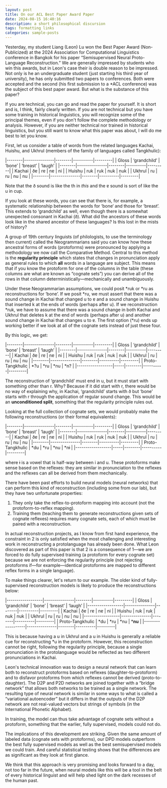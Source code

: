 ```yaml
---
layout: post
title: On our ACL Best Paper Award Paper
date: 2024-08-15 16:40:16
description: a short philosophical discursion
tags: formatting links
categories: sample-posts
---
```


Yesterday, my student Liang (Leon) Lu won the Best Paper Award (Non-Publicized) at the 2024 Association for Computational Linguistics conference in Bangkok for his paper “Semisupervised Neural Proto-Language Reconstruction.” We are generally impressed by students who win this awards, but in Leon's case their is double reason to be impressed. Not only is he an undergraduate student (just starting his third year of university), he has only submitted two papers to conferences. Both were accepted and the second (his first submission to a *ACL conference) was the subject of this best paper award. But what is the substance of this paper?

If you are technical, you can go and read the paper for yourself. It is short and is, I think, fairly clearly written. If you are not technical but you have some training in historical linguistics, you will recognize some of the principal themes, even if you don't follow the complete methodology or analysis. However, if you are neither technical nor trained in historical linguistics, but you still want to know what this paper was about, I will do me best to let you know.

First, let us consider a table of words from the related languages Kachai, Huishu, and Ukhrul (members of the family of languages called Tangkhulic):

|--------|---------------|--------|----------|---------|
| Gloss  | ‘grandchild’  | ‘bone’ | ‘breast’ | ‘laugh’ |
|--------|---------------|--------|----------|---------|
| Kachai | ðɐ            | rɐ     | nɐ       | ni      |
| Huishu | ruk           | ruk    | nuk      | nuk     |
| Ukhrul | ru            | ru     | nu       | nu      |
|--------|---------------|--------|----------|---------|

Note that the ð sound is like the th in *this* and the ɐ sound is sort of like the u in cup.

If you look at these words, you can see that there is, for example, a systematic relationship between the words for ‘bone‘ and those for ‘breast’. This extends to ‘grandchild’ as well, even though there is a somewhat unexpected consonant in Kachai (ð). What did the ancestors of these words look like in the shared ancestor of these languages? Is this lost in the mists of history?

A group of 19th century linguists (of philologists, to use the terminology then current) called the Neogrammarians said you can know how these ancestral forms of words (protoforms) were pronounced by applying a methodology we now call the Comparative Method. Central to this method is the **regularity principle** which states that changes in pronunciation apply as general rules to which **all** words in a language are subject. This means that if you know the protoform for one of the columns in the table (these columns are what are known as “cognate sets”) you can derive all of the rows in that column deterministically—mechanically and unambiguously.

Under these Neogrammarian assumptions, we could posit *ruk or *ru as reconstructions for ‘bone’. If we posit *ru, we must assert that there was a sound change in Kachai that changed u to ɐ and a sound change in Huishu that inserted k at the ends of words (perhaps after u). If we reconstruction \*ruk, we have to assume that there was a sound change in both Kachai and Ukhrul that deletes k at the end of words (perhaps after u) and another sound change in Kachai that changes u to ɐ. The first option (\*ru) ends up working better if we look at all of the cognate sets instead of just these four.

By this logic, we get:

|--------|---------------|--------|----------|---------|
| Gloss  | ‘grandchild’  | ‘bone’ | ‘breast’ | ‘laugh’ |
|--------|---------------|--------|----------|---------|
| Kachai | ðɐ            | rɐ     | nɐ       | ni      |
| Huishu | ruk           | ruk    | nuk      | nuk     |
| Ukhrul | ru            | ru     | nu       | nu      |
|--------|---------------|--------|----------|---------|
| Proto-Tangkhulic | *?u | *ru    | *nu      | *n?     |
|------------------|-----|--------|----------|---------|

The reconstruction of ‘grandchild’ must end in u, but it must start with something other than r. Why? Because if it did start with r, there would be no way of explaining why, in Kachai, ‘grandchild’ starts with ð but ‘bone’ starts with r through the application of regular sound change. This would be an **unconditioned split**, something that the regularity principle rules out.

Looking at the full collection of cognate sets, we would probably make the following reconstructions (or their formal equivalents):

|--------|---------------|--------|----------|---------|
| Gloss  | ‘grandchild’  | ‘bone’ | ‘breast’ | ‘laugh’ |
|--------|---------------|--------|----------|---------|
| Kachai | ðɐ            | rɐ     | nɐ       | ni      |
| Huishu | ruk           | ruk    | nuk      | nuk     |
| Ukhrul | ru            | ru     | nu       | nu      |
|--------|---------------|--------|----------|---------|
| Proto-Tangkhulic | *du | *ru    | *nu      | *nɨ     |
|------------------|-----|--------|----------|---------|

where ɨ is a vowel that is half-way between i and u. These protoforms make sense based on the reflexes: they are similar in pronunciation to the reflexes and the reflexes can all be derived from them mechanically.

There have been past efforts to build neural models (neural networks) that can perform this kind of reconstruction (including some from our lab), but they have two unfortunate properties:

1. They only take the reflex-to-protoform mapping into account (not the protoform-to-reflex mapping).
2. Training them (teaching them to generate reconstructions given sets of cognate reflexes) requires many cognate sets, each of which must be paired with a reconstruction.

In actual reconstruction projects, as I know from first hand experience, the constraint in 2 is only satisfied when the most challenging and interesting work in reconstructing a protolanguage has already been done. What Leon discovered as part of this paper is that 2 is a consequence of 1—we are forced to do fully supervised training (a protoform for every cognate set) because we are not enforcing the regularity principle (not rejecting protoforms if—for example—identical protoforms are mapped to different reflex forms in a single language).

To make things clearer, let's return to our example. The older kind of fully-supervised reconstruction models is likely to produce the reconstructions below:

|------------------|---------------|--------|----------|---------|
| Gloss            | ‘grandchild’  | ‘bone’ | ‘breast’ | ‘laugh’ |
|------------------|---------------|--------|----------|---------|
| Kachai           | ðɐ            | rɐ     | nɐ       | ni      |
| Huishu           | ruk           | ruk    | nuk      | nuk     |
| Ukhrul           | ru            | ru     | nu       | nu      |
|------------------|---------------|--------|----------|---------|
| Proto-Tangkhulic | *du           | *ru    | *nu      | ***nu** |
|------------------|---------------|--------|----------|---------|

This is because having a u in Ukhrul and a u in Huishu is generally a reliable cue for reconstructing *u in the protoform. However, this reconstruction cannot be right, following the regularity principle, because a single pronunciation in the protolanguage would be reflected as two different pronunciations in Kachai.

Leon's technical innovation was to design a neural network that can learn both to reconstruct protoforms based on reflexes (daughter-to-protoform) and to disfavor protoforms from which reflexes cannot be derived (proto-to-daughter). The D2P and P2D networks are joined together with a “bridge network” that allows both networks to be trained as a single network. The resulting type of neural network is similar in some ways to what is called a “variational autoencoder” but it differs in that the outputs of the D2P network are not real-valued vectors but strings of symbols (in the International Phonetic Alphabet).

In training, the model can thus take advantage of cognate sets without a protoform, something that the earlier, fully supervised, models could not do.

The implications of this development are striking. Given the same amount of labeled data (cognate sets with protoforms), our DPD models outperform the best fully supervised models as well as the best semisupervised models we could train. And careful statistical testing shows that the differences are as significant as they look at first glance.

We think that this approach is very promising and looks forward to a day, not too far in the future, when neural models like this will be a tool in the belt of every historical linguist and will help shed light on the dark recesses of the human past.